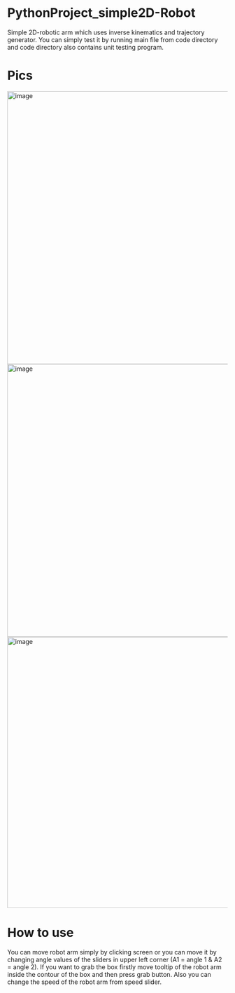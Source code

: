 # PythonProject_simple2D-Robot
Simple 2D-robotic arm which uses inverse kinematics and trajectory generator. You can simply test it by running main file from code directory and code directory also contains unit testing program.

# Pics
<img width="623" alt="image" src="https://github.com/Thuubias/Python_simple2D-Robot/assets/98958963/5c7173ad-842b-44c4-934f-22e79c77d062">
<img width="623" alt="image" src="https://github.com/Thuubias/Python_simple2D-Robot/assets/98958963/342bb2b5-593c-4b87-bd9c-9216f303f245">
<img width="619" alt="image" src="https://github.com/Thuubias/Python_simple2D-Robot/assets/98958963/338e68c8-f76f-4caa-ae39-2c2776d86b8f">

# How to use
You can move robot arm simply by clicking screen or you can move it by changing angle values of the sliders in upper left corner (A1 = angle 1 & A2 = angle 2). If you want to grab the box firstly move tooltip of the robot arm inside the contour of the box and then press grab button. Also you can change the speed of the robot arm from speed slider.

